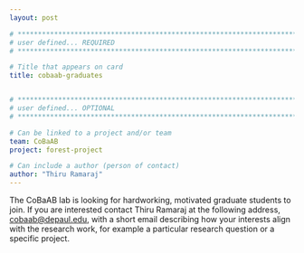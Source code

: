 ```yaml
---
layout: post

# *****************************************************************************************************************************************************
# user defined... REQUIRED
# *****************************************************************************************************************************************************

# Title that appears on card
title: cobaab-graduates


# *****************************************************************************************************************************************************
# user defined... OPTIONAL
# *****************************************************************************************************************************************************

# Can be linked to a project and/or team
team: CoBaAB
project: forest-project

# Can include a author (person of contact)
author: "Thiru Ramaraj"
---
```


The CoBaAB lab is looking for hardworking, motivated graduate students to join. If you are interested contact Thiru Ramaraj at the following address, cobaab@depaul.edu, with a short email describing how your interests align with the research work, for example a particular research question or a specific project. 